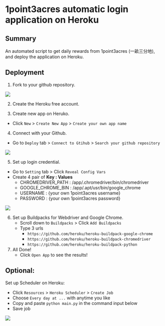 # 1point3acres automatic login application on Heroku

## Summary
An automated script to get daily rewards from 1point3acres (一畝三分地), 
and deploy the application on Heroku.

## Deployment

1. Fork to your github repository.
<img src="https://imgur.com/k3Y979C.png">

2. Create the Heroku free account.

3. Create new app on Heruko.
  - Click `New` > `Create New App` > `Create your own app name`
 
4. Connect with your Github.
  - Go to `Deploy` tab > `Connect to Gtihub` > `Search your github repository`
<img src="https://imgur.com/5KxqpRZ.png">

5. Set up login credential.
  - Go to `Setting` tab > Click `Reveal Config Vars`
  - Create 4 pair of **Key : Values**
    - CHROMEDRIVER_PATH : /app/.chromedriver/bin/chromedriver
    - GOOGLE_CHROME_BIN : /app/.apt/usr/bin/google_chrome
    - USERNAME : {your own 1point3acres username}
    - PASSWORD : {your own 1point3acres password}
    
<img src="https://imgur.com/Vi1rjnl.png">

6. Set up Buildpacks for Webdriver and Google Chrome.
    - Scroll down to `Buildpacks` > Click `Add Buildpacks`
    - Type 3 urls
      - `https://github.com/heroku/heroku-buildpack-google-chrome`
      - `https://github.com/heroku/heroku-buildpack-chromedriver`
      - `https://github.com/heroku/heroku-buildpack-python`
7. All Done!
   - Click `Open App` to see the results!
   
Optional:
-
Set up Scheduler on Heroku:
* Click `Resources` > `Heroku Scheduler` > `Create Job`
* Choose `Every day at ...` with anytime you like
* Copy and paste `python main.py` in the command input below
* Save job

<img src="https://i.imgur.com/hj6adwI.png">
